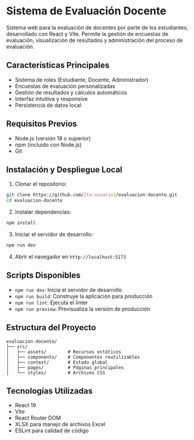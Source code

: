 # Sistema de Evaluación Docente

Sistema web para la evaluación de docentes por parte de los estudiantes, desarrollado con React y Vite. Permite la gestión de encuestas de evaluación, visualización de resultados y administración del proceso de evaluación.

## Características Principales

- Sistema de roles (Estudiante, Docente, Administrador)
- Encuestas de evaluación personalizadas
- Gestión de resultados y cálculos automáticos
- Interfaz intuitiva y responsive
- Persistencia de datos local

## Requisitos Previos

- Node.js (versión 18 o superior)
- npm (incluido con Node.js)
- Git

## Instalación y Despliegue Local

1. Clonar el repositorio:
```bash
git clone https://github.com/[tu-usuario]/evaluacion-docente.git
cd evaluacion-docente
```

2. Instalar dependencias:
```bash
npm install
```

3. Iniciar el servidor de desarrollo:
```bash
npm run dev
```

4. Abrir el navegador en `http://localhost:5173`

## Scripts Disponibles

- `npm run dev`: Inicia el servidor de desarrollo
- `npm run build`: Construye la aplicación para producción
- `npm run lint`: Ejecuta el linter
- `npm run preview`: Previsualiza la versión de producción

## Estructura del Proyecto

```
evaluacion-docente/
├── src/
│   ├── assets/        # Recursos estáticos
│   ├── components/    # Componentes reutilizables
│   ├── context/       # Estado global
│   ├── pages/         # Páginas principales
│   └── styles/        # Archivos CSS
```

## Tecnologías Utilizadas

- React 19
- Vite
- React Router DOM
- XLSX para manejo de archivos Excel
- ESLint para calidad de código
